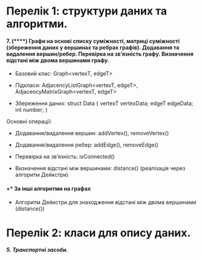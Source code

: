 # Перелік 1: структури даних та алгоритми.

#### 7. (****) Графи на основі списку суміжності, матриці суміжності (збереження даних у вершинах та ребрах графів). Додавання та видалення вершин/ребер. Перевірка на зв’язність графу. Визначення відстані між двома вершинами графу.

* Базовий клас: Graph<vertexT, edgeT>
* Підкласи: AdjacencyListGraph<vertexT, edgeT>, AdjacencyMatrixGraph<vertexT, edgeT>

* Збереження даних: struct Data { vertexT vertexData; edgeT edgeData; int number; }

Основні операції:

* Додавання/видалення вершин: addVertex(), removeVertex()

* Додавання/видалення ребер: addEdge(), removeEdge()

* Перевірка на зв’язність: isConnected()

* Визначення відстані між вершинами: distance() (реалізація через алгоритм Дейкстри)

#### +* За інші алгоритми на графах

* Алгоритм Дейкстри для знаходження відстані між двома вершинами (distance())
# Перелік 2: класи для опису даних.

##### 5. Транспортні засоби.